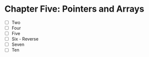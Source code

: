 # Chapter Five: Pointers and Arrays

- [ ] Two
- [ ] Four
- [ ] Five
- [ ] Six - Reverse
- [ ] Seven
- [ ] Ten